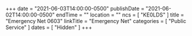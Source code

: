 +++
date = "2021-06-03T14:00:00-0500"
publishDate = "2021-06-02T14:00:00-0500"
endTime = ""
location = ""
ncs = [ "KE0LDS" ]
title = "Emergency Net 0603"
linkTitle = "Emergency Net"
categories = [ "Public Service" ]
dates = [ "Hidden" ]
+++

